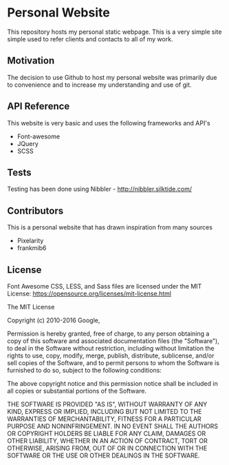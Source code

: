 # Personal Website

This repository hosts my personal static webpage. This is a very simple site simple used to refer clients and contacts to all of my work. 

## Motivation

The decision to use Github to host my personal website was primarily due to convenience and to increase my understanding and use of git.

## API Reference

This website is very basic and uses the following frameworks and API's

- Font-awesome
- JQuery
- SCSS

## Tests

Testing has been done using Nibbler - http://nibbler.silktide.com/

## Contributors

This is a personal website that has drawn inspiration from many sources

- Pixelarity
- frankmib6

## License

Font Awesome CSS, LESS, and Sass files are licensed under the MIT License:
https://opensource.org/licenses/mit-license.html

The MIT License

Copyright (c) 2010-2016 Google, 

Permission is hereby granted, free of charge, to any person obtaining a copy
of this software and associated documentation files (the "Software"), to deal
in the Software without restriction, including without limitation the rights
to use, copy, modify, merge, publish, distribute, sublicense, and/or sell
copies of the Software, and to permit persons to whom the Software is
furnished to do so, subject to the following conditions:

The above copyright notice and this permission notice shall be included in
all copies or substantial portions of the Software.

THE SOFTWARE IS PROVIDED "AS IS", WITHOUT WARRANTY OF ANY KIND, EXPRESS OR
IMPLIED, INCLUDING BUT NOT LIMITED TO THE WARRANTIES OF MERCHANTABILITY,
FITNESS FOR A PARTICULAR PURPOSE AND NONINFRINGEMENT. IN NO EVENT SHALL THE
AUTHORS OR COPYRIGHT HOLDERS BE LIABLE FOR ANY CLAIM, DAMAGES OR OTHER
LIABILITY, WHETHER IN AN ACTION OF CONTRACT, TORT OR OTHERWISE, ARISING FROM,
OUT OF OR IN CONNECTION WITH THE SOFTWARE OR THE USE OR OTHER DEALINGS IN
THE SOFTWARE.
